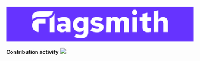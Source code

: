 [![Feature Flag, Remote Config and A/B Testing platform, Flagsmith](https://raw.githubusercontent.com/Flagsmith/flagsmith/main/static-files/hero.png)](https://www.flagsmith.com/)


**Contribution activity**
<img src="https://raw.githubusercontent.com/kyle-ssg/profile/output/github-contribution-grid-snake.svg"/>

